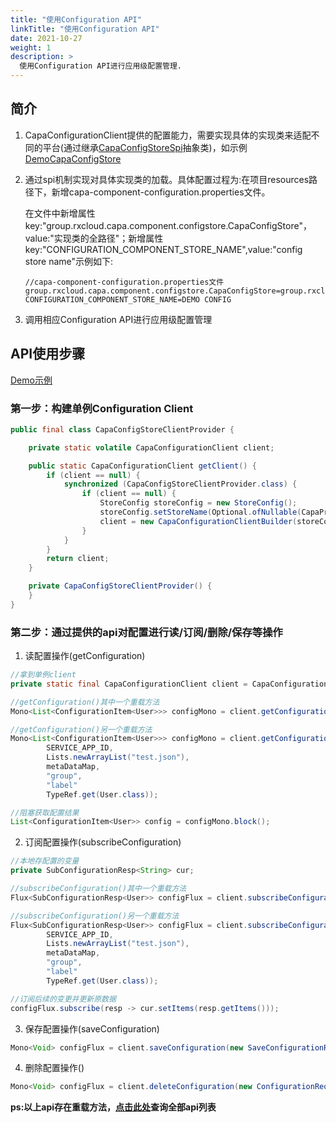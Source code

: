 ```yaml
---
title: "使用Configuration API"
linkTitle: "使用Configuration API"
date: 2021-10-27
weight: 1
description: >
  使用Configuration API进行应用级配置管理.
---
```


## 简介

1. CapaConfigurationClient提供的配置能力，需要实现具体的实现类来适配不同的平台(通过继承[CapaConfigStoreSpi](https://github.com/reactivegroup/capa/blob/master/sdk-spi/src/main/java/group/rxcloud/capa/spi/configstore/CapaConfigStoreSpi.java)抽象类)，如示例[DemoCapaConfigStore](https://github.com/reactivegroup/capa/blob/master/sdk-spi-demo/src/main/java/group/rxcloud/capa/spi/demo/configstore/DemoCapaConfigStore.java)

2. 通过spi机制实现对具体实现类的加载。具体配置过程为:在项目resources路径下，新增capa-component-configuration.properties文件。

   在文件中新增属性key:"group.rxcloud.capa.component.configstore.CapaConfigStore"，value:"实现类的全路径"；新增属性key:"CONFIGURATION_COMPONENT_STORE_NAME",value:"config store name"示例如下:

   ```properties
   //capa-component-configuration.properties文件
   group.rxcloud.capa.component.configstore.CapaConfigStore=group.rxcloud.capa.spi.demo.configstore.DemoCapaConfigStore
   CONFIGURATION_COMPONENT_STORE_NAME=DEMO CONFIG
   ```

3. 调用相应Configuration API进行应用级配置管理

## API使用步骤

[Demo示例](https://github.com/reactivegroup/capa/blob/master/examples/src/main/java/group/rxcloud/capa/examples/configuration/DemoConfigurationClient.java)

### 第一步：构建单例Configuration Client

```java
public final class CapaConfigStoreClientProvider {

    private static volatile CapaConfigurationClient client;

    public static CapaConfigurationClient getClient() {
        if (client == null) {
            synchronized (CapaConfigStoreClientProvider.class) {
                if (client == null) {
                    StoreConfig storeConfig = new StoreConfig();
                    storeConfig.setStoreName(Optional.ofNullable(CapaProperties.COMPONENT_PROPERTIES_SUPPLIER.apply("configuration").getProperty("CONFIGURATION_COMPONENT_STORE_NAME")).orElse("UN_CONFIGURED_STORE_CONFIG_NAME"));
                    client = new CapaConfigurationClientBuilder(storeConfig).build();
                }
            }
        }
        return client;
    }

    private CapaConfigStoreClientProvider() {
    }
}
```

### 第二步：通过提供的api对配置进行读/订阅/删除/保存等操作

1. 读配置操作(getConfiguration)

```java
//拿到单例client
private static final CapaConfigurationClient client = CapaConfigurationClientSingleton.getClient();

//getConfiguration()其中一个重载方法
Mono<List<ConfigurationItem<User>>> configMono = client.getConfiguration(new ConfigurationRequestItem(),TypeRef.get(User.class));

//getConfiguration()另一个重载方法
Mono<List<ConfigurationItem<User>>> configMono = client.getConfiguration("config", 
        SERVICE_APP_ID,
        Lists.newArrayList("test.json"),
        metaDataMap,
        "group",
        "label"
        TypeRef.get(User.class));

//阻塞获取配置结果
List<ConfigurationItem<User>> config = configMono.block();
```

2. 订阅配置操作(subscribeConfiguration)

```java
//本地存配置的变量
private SubConfigurationResp<String> cur;

//subscribeConfiguration()其中一个重载方法
Flux<SubConfigurationResp<User>> configFlux = client.subscribeConfiguration(new ConfigurationRequestItem(),TypeRef.get(User.class))

//subscribeConfiguration()另一个重载方法
Flux<SubConfigurationResp<User>> configFlux = client.subscribeConfiguration("config", 
        SERVICE_APP_ID,
        Lists.newArrayList("test.json"),
        metaDataMap,
        "group",
        "label"
        TypeRef.get(User.class));

//订阅后续的变更并更新原数据
configFlux.subscribe(resp -> cur.setItems(resp.getItems()));
```

3. 保存配置操作(saveConfiguration)

```java
Mono<Void> configFlux = client.saveConfiguration(new SaveConfigurationRequest());
```

4. 删除配置操作()

```java
Mono<Void> configFlux = client.deleteConfiguration(new ConfigurationRequestItem());
```

**ps:以上api存在重载方法，[点击此处](https://github.com/reactivegroup/cloud-runtimes-jvm/blob/master/cloud-runtimes-api/src/main/java/group/rxcloud/cloudruntimes/client/DefaultCloudRuntimesClient.java)查询全部api列表**